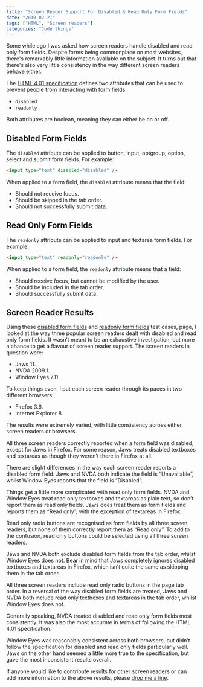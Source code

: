 ```yaml
---
title: "Screen Reader Support For Disabled & Read Only Form Fields"
date: "2010-02-21"
tags: ["HTML", "Screen readers"]
categories: "Code things"
---
```


Some while ago I was asked how screen readers handle disabled and read only form fields. Despite forms being commonplace on most websites, there's remarkably little information available on the subject. It turns out that there's also very little consistency in the way different screen readers behave either.

The [HTML 4.01 specification](https://www.w3.org/TR/html4/interact/forms.html) defines two attributes that can be used to prevent people from interacting with form fields:

* `disabled`
* `readonly`

Both attributes are boolean, meaning they can either be on or off.

## Disabled Form Fields

The `disabled` attribute can be applied to button, input, optgroup, option, select and submit form fields. For example:

```html
<input type="text" disabled="disabled" />
```

When applied to a form field, the `disabled` attribute means that the field:

* Should not receive focus.
* Should be skipped in the tab order.
* Should not successfully submit data.

## Read Only Form Fields

The `readonly` attribute can be applied to input and textarea form fields. For example:

```html
<input type="text" readonly="readonly" />
```

When applied to a form field, the `readonly` attribute means that a field:

* Should receive focus, but cannot be modified by the user.
* Should be included in the tab order.
* Should successfully submit data.

## Screen Reader Results

Using these [disabled form fields](https://test-cases.tink.uk/disabled-form-fields/index.html) and [readonly form fields](https://test-cases.tink.uk/readonly-form-fields/index.html) test cases, page, I looked at the way three popular screen readers dealt with disabled and read only form fields. It wasn’t meant to be an exhaustive investigation, but more a chance to get a flavour of screen reader support. The screen readers in question were:

* Jaws 11.
* NVDA 2009.1.
* Window Eyes 7.11.

To keep things even, I put each screen reader through its paces in two different browsers:

* Firefox 3.6.
* Internet Explorer 8.

The results were extremely varied, with little consistency across either screen readers or browsers.

All three screen readers correctly reported when a form field was disabled, except for Jaws in Firefox. For some reason, Jaws treats disabled textboxes and textareas as though they weren’t there in Firefox at all.

There are slight differences in the way each screen reader reports a disabled form field. Jaws and NVDA both indicate the field is “Unavailable”, whilst Window Eyes reports that the field is “Disabled”.

Things get a little more complicated with read only form fields. NVDA and Window Eyes treat read only textboxes and textareas as plain text, so don’t report them as read only fields. Jaws does treat them as form fields and reports them as “Read only”, with the exception of textareas in Firefox.

Read only radio buttons are recognised as form fields by all three screen readers, but none of them correctly report them as “Read only”. To add to the confusion, read only buttons could be selected using all three screen readers.

Jaws and NVDA both exclude disabled form fields from the tab order, whilst Window Eyes does not. Bear in mind that Jaws completely ignores disabled textboxes and textareas in Firefox, which isn’t quite the same as skipping them in the tab order.

All three screen readers include read only radio buttons in the page tab order. In a reversal of the way disabled form fields are treated, Jaws and NVDA both include read only textboxes and textareas in the tab order, whilst Window Eyes does not.

Generally speaking, NVDA treated disabled and read only form fields most consistently. It was also the most accurate in terms of following the HTML 4.01 specification.

Window Eyes was reasonably consistent across both browsers, but didn’t follow the specification for disabled and read only fields particularly well. Jaws on the other hand seemed a little more true to the specification, but gave the most inconsistent results overall.

If anyone would like to contribute results for other screen readers or can add more information to the above results, please [drop me a line](mailto:tink@tink.uk).
